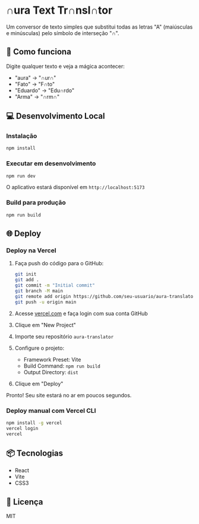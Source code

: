 # ∩ura Text Tr∩nsl∩tor

Um conversor de texto simples que substitui todas as letras "A" (maiúsculas e minúsculas) pelo símbolo de interseção "∩".

## 🚀 Como funciona

Digite qualquer texto e veja a mágica acontecer:
- "aura" → "∩ur∩"
- "Fato" → "F∩to"
- "Eduardo" → "Edu∩rdo"
- "Arma" → "∩rm∩"

## 💻 Desenvolvimento Local

### Instalação

```bash
npm install
```

### Executar em desenvolvimento

```bash
npm run dev
```

O aplicativo estará disponível em `http://localhost:5173`

### Build para produção

```bash
npm run build
```

## 🌐 Deploy

### Deploy na Vercel

1. Faça push do código para o GitHub:
   ```bash
   git init
   git add .
   git commit -m "Initial commit"
   git branch -M main
   git remote add origin https://github.com/seu-usuario/aura-translator.git
   git push -u origin main
   ```

2. Acesse [vercel.com](https://vercel.com) e faça login com sua conta GitHub

3. Clique em "New Project"

4. Importe seu repositório `aura-translator`

5. Configure o projeto:
   - Framework Preset: Vite
   - Build Command: `npm run build`
   - Output Directory: `dist`

6. Clique em "Deploy"

Pronto! Seu site estará no ar em poucos segundos.

### Deploy manual com Vercel CLI

```bash
npm install -g vercel
vercel login
vercel
```

## 📦 Tecnologias

- React
- Vite
- CSS3

## 📝 Licença

MIT

